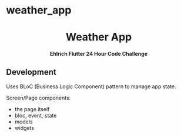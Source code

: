 # weather_app


<h1 align="center">Weather App</h1>

<h4 align="center">
  Ehlrich Flutter 24 Hour Code Challenge
</h4>

## Development

Uses BLoC (Business Logic Component) pattern to manage app state. 

Screen/Page components:
- the page itself
- bloc, event, state
- models
- widgets